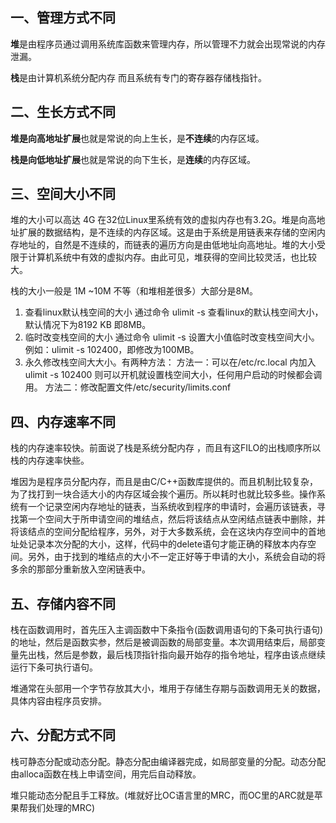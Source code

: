 ## 一、管理方式不同

**堆**是由程序员通过调用系统库函数来管理内存，所以管理不力就会出现常说的内存泄漏。

**栈**是由计算机系统分配内存 而且系统有专门的寄存器存储栈指针。

## 二、生长方式不同

**堆是向高地址扩展**也就是常说的向上生长，是**不连续**的内存区域。

**栈是向低地址扩展**也就是常说的向下生长，是**连续**的内存区域。

## 三、空间大小不同

堆的大小可以高达 4G 在32位Linux里系统有效的虚拟内存也有3.2G。堆是向高地址扩展的数据结构，是不连续的内存区域。这是由于系统是用链表来存储的空闲内存地址的，自然是不连续的，而链表的遍历方向是由低地址向高地址。堆的大小受限于计算机系统中有效的虚拟内存。由此可见，堆获得的空间比较灵活，也比较大。

栈的大小一般是 1M ~10M 不等（和堆相差很多）大部分是8M。

1. 查看linux默认栈空间的大小
   通过命令 ulimit -s 查看linux的默认栈空间大小，默认情况下为8192 KB 即8MB。
2. 临时改变栈空间的大小
   通过命令 ulimit -s 设置大小值临时改变栈空间大小。例如：ulimit -s 102400，即修改为100MB。
3. 永久修改栈空间大大小。有两种方法：
   方法一：可以在/etc/rc.local 内加入 ulimit -s 102400 则可以开机就设置栈空间大小，任何用户启动的时候都会调用。
   方法二：修改配置文件/etc/security/limits.conf

## 四、内存速率不同

栈的内存速率较快。前面说了栈是系统分配内存 ，而且有这FILO的出栈顺序所以栈的内存速率快些。

堆因为是程序员分配内存，而且是由C/C++函数库提供的。而且机制比较复杂，为了找打到一块合适大小的内存区域会挨个遍历。所以耗时也就比较多些。操作系统有一个记录空闲内存地址的链表，当系统收到程序的申请时，会遍历该链表，寻找第一个空间大于所申请空间的堆结点，然后将该结点从空闲结点链表中删除，并将该结点的空间分配给程序，另外，对于大多数系统，会在这块内存空间中的首地址处记录本次分配的大小，这样，代码中的delete语句才能正确的释放本内存空间。另外，由于找到的堆结点的大小不一定正好等于申请的大小，系统会自动的将多余的那部分重新放入空闲链表中。

## 五、存储内容不同

栈在函数调用时，首先压入主调函数中下条指令(函数调用语句的下条可执行语句)的地址，然后是函数实参，然后是被调函数的局部变量。本次调用结束后，局部变量先出栈，然后是参数，最后栈顶指针指向最开始存的指令地址，程序由该点继续运行下条可执行语句。

堆通常在头部用一个字节存放其大小，堆用于存储生存期与函数调用无关的数据，具体内容由程序员安排。

## 六、分配方式不同

栈可静态分配或动态分配。静态分配由编译器完成，如局部变量的分配。动态分配由alloca函数在栈上申请空间，用完后自动释放。

堆只能动态分配且手工释放。(堆就好比OC语言里的MRC，而OC里的ARC就是苹果帮我们处理的MRC)


